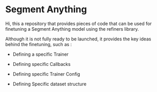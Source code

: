 # Segment Anything

Hi, this a repository that provides pieces of code that can be used for finetuning a Segment Anything model using the refiners library.

Although it is not fully ready to be launched, it provides the key ideas behind the finetuning, such as :

- Defining a specific Trainer

- Defining specific Callbacks

- Defining specific Trainer Config

- Defining Specific dataset structure


